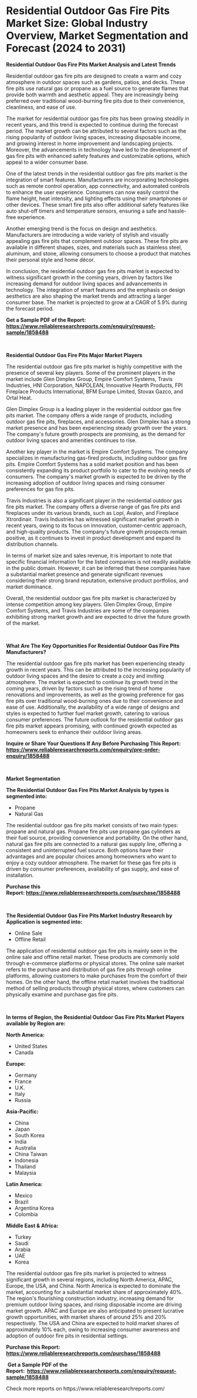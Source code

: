 <p><h1>Residential Outdoor Gas Fire Pits Market Size: Global Industry Overview, Market Segmentation and Forecast (2024 to 2031)</h1></p><p><strong>Residential Outdoor Gas Fire Pits Market Analysis and Latest Trends</strong></p>
<p><p>Residential outdoor gas fire pits are designed to create a warm and cozy atmosphere in outdoor spaces such as gardens, patios, and decks. These fire pits use natural gas or propane as a fuel source to generate flames that provide both warmth and aesthetic appeal. They are increasingly being preferred over traditional wood-burning fire pits due to their convenience, cleanliness, and ease of use.</p><p>The market for residential outdoor gas fire pits has been growing steadily in recent years, and this trend is expected to continue during the forecast period. The market growth can be attributed to several factors such as the rising popularity of outdoor living spaces, increasing disposable income, and growing interest in home improvement and landscaping projects. Moreover, the advancements in technology have led to the development of gas fire pits with enhanced safety features and customizable options, which appeal to a wider consumer base.</p><p>One of the latest trends in the residential outdoor gas fire pits market is the integration of smart features. Manufacturers are incorporating technologies such as remote control operation, app connectivity, and automated controls to enhance the user experience. Consumers can now easily control the flame height, heat intensity, and lighting effects using their smartphones or other devices. These smart fire pits also offer additional safety features like auto shut-off timers and temperature sensors, ensuring a safe and hassle-free experience.</p><p>Another emerging trend is the focus on design and aesthetics. Manufacturers are introducing a wide variety of stylish and visually appealing gas fire pits that complement outdoor spaces. These fire pits are available in different shapes, sizes, and materials such as stainless steel, aluminum, and stone, allowing consumers to choose a product that matches their personal style and home décor.</p><p>In conclusion, the residential outdoor gas fire pits market is expected to witness significant growth in the coming years, driven by factors like increasing demand for outdoor living spaces and advancements in technology. The integration of smart features and the emphasis on design aesthetics are also shaping the market trends and attracting a larger consumer base. The market is projected to grow at a CAGR of 5.9% during the forecast period.</p></p>
<p><strong>Get a Sample PDF of the Report:&nbsp; <a href="https://www.reliableresearchreports.com/enquiry/request-sample/1858488">https://www.reliableresearchreports.com/enquiry/request-sample/1858488</a></strong></p>
<p>&nbsp;</p>
<p><strong>Residential Outdoor Gas Fire Pits Major Market Players</strong></p>
<p><p>The residential outdoor gas fire pits market is highly competitive with the presence of several key players. Some of the prominent players in the market include Glen Dimplex Group, Empire Comfort Systems, Travis Industries, HNI Corporation, NAPOLEAN, Innovative Hearth Products, FPI Fireplace Products International, BFM Europe Limited, Stovax Gazco, and Ortal Heat. </p><p>Glen Dimplex Group is a leading player in the residential outdoor gas fire pits market. The company offers a wide range of products, including outdoor gas fire pits, fireplaces, and accessories. Glen Dimplex has a strong market presence and has been experiencing steady growth over the years. The company's future growth prospects are promising, as the demand for outdoor living spaces and amenities continues to rise. </p><p>Another key player in the market is Empire Comfort Systems. The company specializes in manufacturing gas-fired products, including outdoor gas fire pits. Empire Comfort Systems has a solid market position and has been consistently expanding its product portfolio to cater to the evolving needs of consumers. The company's market growth is expected to be driven by the increasing adoption of outdoor living spaces and rising consumer preferences for gas fire pits.</p><p>Travis Industries is also a significant player in the residential outdoor gas fire pits market. The company offers a diverse range of gas fire pits and fireplaces under its various brands, such as Lopi, Avalon, and Fireplace Xtrordinair. Travis Industries has witnessed significant market growth in recent years, owing to its focus on innovation, customer-centric approach, and high-quality products. The company's future growth prospects remain positive, as it continues to invest in product development and expand its distribution channels.</p><p>In terms of market size and sales revenue, it is important to note that specific financial information for the listed companies is not readily available in the public domain. However, it can be inferred that these companies have a substantial market presence and generate significant revenues considering their strong brand reputation, extensive product portfolios, and market dominance.</p><p>Overall, the residential outdoor gas fire pits market is characterized by intense competition among key players. Glen Dimplex Group, Empire Comfort Systems, and Travis Industries are some of the companies exhibiting strong market growth and are expected to drive the future growth of the market.</p></p>
<p>&nbsp;</p>
<p><strong>What Are The Key Opportunities For Residential Outdoor Gas Fire Pits Manufacturers?</strong></p>
<p><p>The residential outdoor gas fire pits market has been experiencing steady growth in recent years. This can be attributed to the increasing popularity of outdoor living spaces and the desire to create a cozy and inviting atmosphere. The market is expected to continue its growth trend in the coming years, driven by factors such as the rising trend of home renovations and improvements, as well as the growing preference for gas fire pits over traditional wood-burning ones due to their convenience and ease of use. Additionally, the availability of a wide range of designs and styles is expected to further fuel market growth, catering to various consumer preferences. The future outlook for the residential outdoor gas fire pits market appears promising, with continued growth expected as homeowners seek to enhance their outdoor living areas.</p></p>
<p><strong>Inquire or Share Your Questions If Any Before Purchasing This Report: <a href="https://www.reliableresearchreports.com/enquiry/pre-order-enquiry/1858488">https://www.reliableresearchreports.com/enquiry/pre-order-enquiry/1858488</a></strong></p>
<p>&nbsp;</p>
<p><strong>Market Segmentation</strong></p>
<p><strong>The Residential Outdoor Gas Fire Pits Market Analysis by types is segmented into:</strong></p>
<p><ul><li>Propane</li><li>Natural Gas</li></ul></p>
<p><p>The residential outdoor gas fire pits market consists of two main types: propane and natural gas. Propane fire pits use propane gas cylinders as their fuel source, providing convenience and portability. On the other hand, natural gas fire pits are connected to a natural gas supply line, offering a consistent and uninterrupted fuel source. Both options have their advantages and are popular choices among homeowners who want to enjoy a cozy outdoor atmosphere. The market for these gas fire pits is driven by consumer preferences, availability of gas supply, and ease of installation.</p></p>
<p><strong>Purchase this Report:&nbsp;<a href="https://www.reliableresearchreports.com/purchase/1858488">https://www.reliableresearchreports.com/purchase/1858488</a></strong></p>
<p>&nbsp;</p>
<p><strong>The Residential Outdoor Gas Fire Pits Market Industry Research by Application is segmented into:</strong></p>
<p><ul><li>Online Sale</li><li>Offline Retail</li></ul></p>
<p><p>The application of residential outdoor gas fire pits is mainly seen in the online sale and offline retail market. These products are commonly sold through e-commerce platforms or physical stores. The online sale market refers to the purchase and distribution of gas fire pits through online platforms, allowing customers to make purchases from the comfort of their homes. On the other hand, the offline retail market involves the traditional method of selling products through physical stores, where customers can physically examine and purchase gas fire pits.</p></p>
<p>&nbsp;</p>
<p><strong>In terms of Region, the Residential Outdoor Gas Fire Pits Market Players available by Region are:</strong></p>
<p>
    <p> <strong> North America: </strong>
        <ul>
            <li>United States</li>
            <li>Canada</li>
        </ul>
        </p> 
    <p> <strong> Europe: </strong>
        <ul>
            <li>Germany</li>
            <li>France</li>
            <li>U.K.</li>
            <li>Italy</li>
            <li>Russia</li>
        </ul>
        </p> 
    <p> <strong> Asia-Pacific: </strong>
        <ul>
            <li>China</li>
            <li>Japan</li>
            <li>South Korea</li>
            <li>India</li>
            <li>Australia</li>
            <li>China Taiwan</li>
            <li>Indonesia</li>
            <li>Thailand</li>
            <li>Malaysia</li>
        </ul>
        </p> 
    <p> <strong> Latin America: </strong>
        <ul>
            <li>Mexico</li>
            <li>Brazil</li>
            <li>Argentina Korea</li>
            <li>Colombia</li>
        </ul>
        </p> 
    <p> <strong> Middle East & Africa: </strong>
        <ul>
            <li>Turkey</li>
            <li>Saudi</li>
            <li>Arabia</li>
            <li>UAE</li>
            <li>Korea</li>
        </ul>
    </p>
    </p>
<p><p>The residential outdoor gas fire pits market is projected to witness significant growth in several regions, including North America, APAC, Europe, the USA, and China. North America is expected to dominate the market, accounting for a substantial market share of approximately 40%. The region's flourishing construction industry, increasing demand for premium outdoor living spaces, and rising disposable income are driving market growth. APAC and Europe are also anticipated to present lucrative growth opportunities, with market shares of around 25% and 20% respectively. The USA and China are expected to hold market shares of approximately 10% each, owing to increasing consumer awareness and adoption of outdoor fire pits in residential settings.</p></p>
<p><strong>Purchase this Report: <a href="https://www.reliableresearchreports.com/purchase/1858488">https://www.reliableresearchreports.com/purchase/1858488</a></strong></p>
<p>&nbsp;<strong>Get a Sample PDF of the Report:&nbsp;&nbsp;<a href="https://www.reliableresearchreports.com/enquiry/request-sample/1858488">https://www.reliableresearchreports.com/enquiry/request-sample/1858488</a></strong></p>
<p><strong></strong></p>
<p>Check more reports on https://www.reliableresearchreports.com/</p>